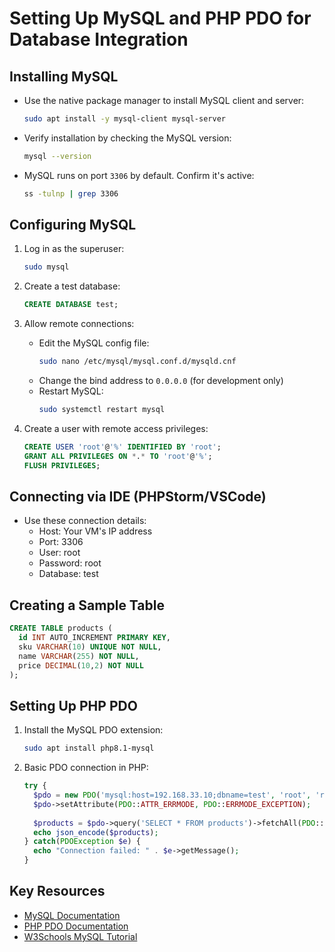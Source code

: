 # Setting Up MySQL and PHP PDO for Database Integration

## Installing MySQL
- Use the native package manager to install MySQL client and server:
  ```bash
  sudo apt install -y mysql-client mysql-server
  ```

- Verify installation by checking the MySQL version:
  ```bash
  mysql --version
  ```

- MySQL runs on port `3306` by default. Confirm it's active:
  ```bash
  ss -tulnp | grep 3306
  ```

## Configuring MySQL
1. Log in as the superuser:
   ```bash
   sudo mysql
   ```

2. Create a test database:
   ```sql
   CREATE DATABASE test;
   ```

3. Allow remote connections:
   - Edit the MySQL config file:
     ```bash
     sudo nano /etc/mysql/mysql.conf.d/mysqld.cnf
     ```
   - Change the bind address to `0.0.0.0` (for development only)
   - Restart MySQL:
     ```bash
     sudo systemctl restart mysql
     ```

4. Create a user with remote access privileges:
   ```sql
   CREATE USER 'root'@'%' IDENTIFIED BY 'root';
   GRANT ALL PRIVILEGES ON *.* TO 'root'@'%';
   FLUSH PRIVILEGES;
   ```

## Connecting via IDE (PHPStorm/VSCode)
- Use these connection details:
  - Host: Your VM's IP address
  - Port: 3306
  - User: root
  - Password: root
  - Database: test

## Creating a Sample Table
```sql
CREATE TABLE products (
  id INT AUTO_INCREMENT PRIMARY KEY,
  sku VARCHAR(10) UNIQUE NOT NULL,
  name VARCHAR(255) NOT NULL,
  price DECIMAL(10,2) NOT NULL
);
```

## Setting Up PHP PDO
1. Install the MySQL PDO extension:
   ```bash
   sudo apt install php8.1-mysql
   ```

2. Basic PDO connection in PHP:
   ```php
   try {
     $pdo = new PDO('mysql:host=192.168.33.10;dbname=test', 'root', 'root');
     $pdo->setAttribute(PDO::ATTR_ERRMODE, PDO::ERRMODE_EXCEPTION);
     
     $products = $pdo->query('SELECT * FROM products')->fetchAll(PDO::FETCH_ASSOC);
     echo json_encode($products);
   } catch(PDOException $e) {
     echo "Connection failed: " . $e->getMessage();
   }
   ```

## Key Resources
- [MySQL Documentation](https://dev.mysql.com/doc/)
- [PHP PDO Documentation](https://www.php.net/manual/en/book.pdo.php)
- [W3Schools MySQL Tutorial](https://www.w3schools.com/mysql/)